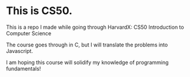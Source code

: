 # This is CS50.

This is a repo I made while going through HarvardX: CS50 Introduction to Computer Science

The course goes through in C, but I will translate the problems into Javascript.

I am hoping this course will solidify my knowledge of programming fundamentals!


